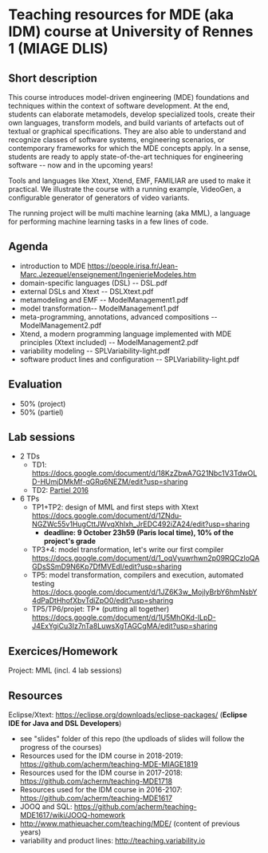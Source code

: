 # Teaching resources for MDE (aka IDM) course at University of Rennes 1 (MIAGE DLIS)

## Short description

This course introduces model-driven engineering (MDE) foundations and techniques within the context of software development. 
At the end, students can elaborate metamodels, develop specialized tools, create their own languages, transform models, and build variants of artefacts out of textual or graphical specifications. 
They are also able to understand and recognize classes of software systems, engineering scenarios, or contemporary frameworks for which the MDE concepts apply. 
In a sense, students are ready to apply state-of-the-art techniques for engineering software -- now and in the upcoming years!

Tools and languages like Xtext, Xtend, EMF, FAMILIAR are used to make it practical. 
We illustrate the course with a running example, VideoGen, a configurable generator of generators of video variants.  

The running project will be multi machine learning (aka MML), a language for performing machine learning tasks in a few lines of code.

## Agenda 

* introduction to MDE https://people.irisa.fr/Jean-Marc.Jezequel/enseignement/IngenierieModeles.htm
* domain-specific languages (DSL) -- DSL.pdf
* external DSLs and Xtext -- DSLXtext.pdf
* metamodeling and EMF -- ModelManagement1.pdf 
* model transformation-- ModelManagement1.pdf 
* meta-programming, annotations, advanced compositions -- ModelManagement2.pdf 
* Xtend, a modern programming language implemented with MDE principles (Xtext included) -- ModelManagement2.pdf
* variability modeling -- SPLVariability-light.pdf 
* software product lines and configuration -- SPLVariability-light.pdf 

## Evaluation 

* 50% (project)
* 50% (partiel) 

## Lab sessions 

* 2 TDs 
   * TD1: https://docs.google.com/document/d/18KzZbwA7G21Nbc1V3TdwOLD-HUmjDMkMf-qGRq6NEZM/edit?usp=sharing
   * TD2: [Partiel 2016](https://github.com/acherm/teaching-MDE-MIAGE1718/blob/master/ExamIDM16.pdf) 
* 6 TPs
  * TP1+TP2: design of MML and first steps with Xtext 
  https://docs.google.com/document/d/1ZNdu-NGZWc55v1HugCttJWvqXhlxh_JrEDC492iZA24/edit?usp=sharing
    - **deadline: 9 October 23h59 (Paris local time), 10% of the project's grade**
  * TP3+4: model transformation, let's write our first compiler 
  https://docs.google.com/document/d/1_oqVyuwrhwn2p09RQCzloQAGDsSSmD9N6Kp7DfMVEdI/edit?usp=sharing
  * TP5: model transformation, compilers and execution, automated testing
  https://docs.google.com/document/d/1JZ6K3w_MojlyBrbY6hmNsbY4dPaDtHhofXbvTdiZpO0/edit?usp=sharing
  * TP5/TP6/projet: TP* (putting all together) 
  https://docs.google.com/document/d/1U5MhOKd-lLpD-J4ExYgiCu3Iz7nTa8LuwsXgTAGCgMA/edit?usp=sharing


## Exercices/Homework 

Project: MML (incl. 4 lab sessions)

## Resources 

Eclipse/Xtext: https://eclipse.org/downloads/eclipse-packages/ (**Eclipse IDE for Java and DSL Developers**)

* see "slides" folder of this repo (the updloads of slides will follow the progress of the courses)
* Resources used for the IDM course in 2018-2019: https://github.com/acherm/teaching-MDE-MIAGE1819
* Resources used for the IDM course in 2017-2018: https://github.com/acherm/teaching-MDE1718
* Resources used for the IDM course in 2016-2107: https://github.com/acherm/teaching-MDE1617
* JOOQ and SQL: https://github.com/acherm/teaching-MDE1617/wiki/JOOQ-homework
* http://www.mathieuacher.com/teaching/MDE/ (content of previous years)
* variability and product lines: http://teaching.variability.io
